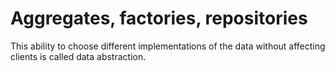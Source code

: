 # Aggregates, factories, repositories

This ability to choose different implementations of the data without
affecting clients is called data abstraction.
